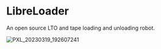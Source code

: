 # LibreLoader
An open source LTO and tape loading and unloading robot.

![PXL_20230319_192607241](https://user-images.githubusercontent.com/31870999/226204178-945f0b62-4eec-4a43-8a8f-7e3e4fb20478.jpg)
